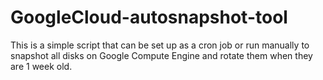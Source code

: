 # GoogleCloud-autosnapshot-tool

This is a simple script that can be set up as a cron job or run manually to snapshot all disks on Google Compute Engine and rotate them when they are 1 week old.
